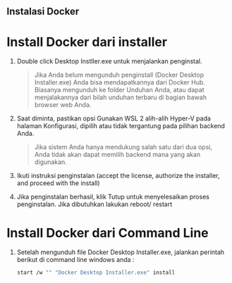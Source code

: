 ## Instalasi Docker

# Install Docker dari installer
  1. Double click Desktop Instller.exe untuk menjalankan penginstal.
  
        > Jika Anda belum mengunduh penginstall (Docker Desktop Installer.exe) Anda bisa mendapatkannya dari Docker Hub. Biasanya mengunduh ke folder Unduhan Anda, atau    dapat menjalakannya dari bilah unduhan terbaru di bagian bawah browser web Anda.

  2. Saat diminta, pastikan opsi Gunakan WSL 2 alih-alih Hyper-V pada halaman Konfigurasi, dipilih atau tidak tergantung pada pilihan backend Anda.

        > Jika sistem Anda hanya mendukung salah satu dari dua opsi, Anda tidak akan dapat memilih backend mana yang akan digunakan.

  3. Ikuti instruksi penginstalan (accept the license, authorize the installer, and proceed with the install)
  4. Jika penginstalan berhasil, klik Tutup untuk menyelesaikan proses penginstalan. Jika dibutuhkan lakukan reboot/ restart

# Install Docker dari Command Line
  1. Setelah mengunduh file Docker Desktop Installer.exe, jalankan perintah berikut di command line windows anda :
      ```sh
      start /w "" "Docker Desktop Installer.exe" install
      ```

